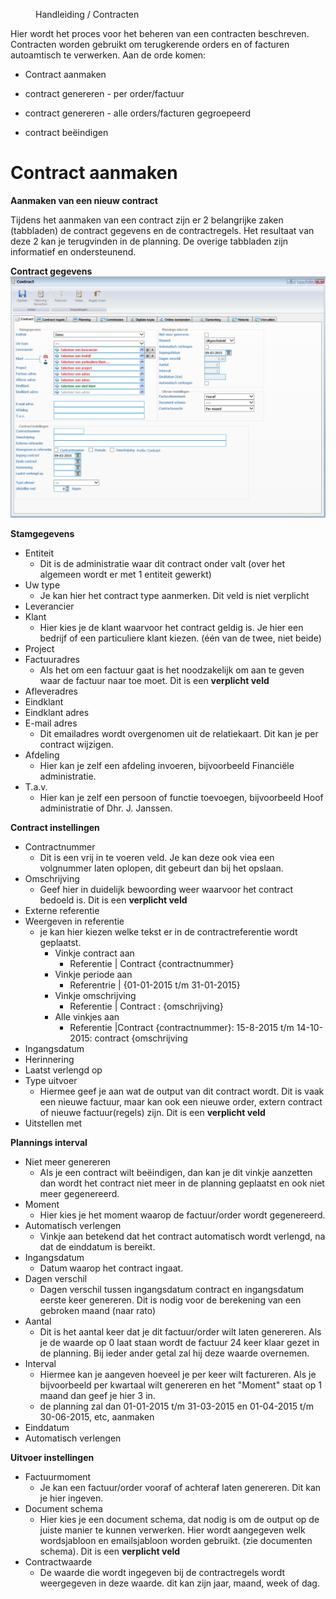 <properties>
	<menu>
		<position>Handleiding / Contracten</position> 
		<title>Contracten administratie</title>
	</menu>
	<page>
		<title>Contracten aanmaken</title>
		<description> Hier wordt het proces voor het beheren van een contracten beschreven. Contracten worden gebruikt om terugkerende orders en of facturen autoamtisch te verwerken. Aan de orde komen:

- Contract aanmaken
- contract genereren - per order/factuur
- contract genereren - alle orders/facturen gegroepeerd 
- contract beëindigen
	</description>
				
	</page>

</properties>

# Contract aanmaken #

**Aanmaken van een nieuw contract**

Tijdens het aanmaken van een contract zijn er 2 belangrijke zaken (tabbladen) de contract gegevens en de contractregels. Het resultaat van deze 2 kan je terugvinden in de planning. De overige tabbladen zijn informatief en ondersteunend.


**Contract gegevens** 
![](images/contract-hoofdpagina.png) 

**Stamgegevens**

- Entiteit
	- Dit is de administratie waar dit contract onder valt (over het algemeen wordt er met 1 entiteit gewerkt)
- Uw type
	- Je kan hier het contract type aanmerken. Dit veld is niet verplicht
- Leverancier
- Klant
	- Hier kies je de klant waarvoor het contract geldig is. Je hier een bedrijf of een particuliere klant kiezen. (één van de twee, niet beide)
- Project
- Factuuradres
	- Als het om een factuur gaat is het noodzakelijk om aan te geven waar de factuur naar toe moet. Dit is een **verplicht veld**
- Afleveradres
- Eindklant
- Eindklant adres
- E-mail adres
	- Dit emailadres wordt overgenomen uit de relatiekaart. Dit kan je per contract wijzigen.
- Afdeling
	- Hier kan je zelf een afdeling invoeren, bijvoorbeeld Financiële administratie. 
- T.a.v.
	- Hier kan je zelf een persoon of functie toevoegen, bijvoorbeeld Hoof administratie of Dhr. J. Janssen.

**Contract instellingen**

- Contractnummer
	- Dit is een vrij in te voeren veld. Je kan deze ook viea een volgnummer laten oplopen, dit gebeurt dan bij het opslaan.
- Omschrijving
	- Geef hier in duidelijk bewoording weer waarvoor het contract bedoeld is. Dit is een **verplicht veld**
- Externe referentie
- Weergeven in referentie
	- je kan hier kiezen welke tekst er in de contractreferentie wordt geplaatst. 
		- Vinkje contract aan 
			- Referentie  | Contract {contractnummer}
		- Vinkje periode aan  
			- Referentrie | {01-01-2015 t/m 31-01-2015}
		- Vinkje omschrijving 
			- Referentie  | Contract : {omschrijving}
		- Alle vinkjes aan    
			- Referentie  |Contract {contractnummer}: 15-8-2015  t/m  14-10-2015: contract {omschrijving
- Ingangsdatum
- Herinnering
- Laatst verlengd op
- Type uitvoer
	- Hiermee geef je aan wat de output van dit contract wordt. Dit is vaak een nieuwe factuur, maar kan ook een nieuwe order, extern contract of nieuwe factuur(regels) zijn. Dit is een **verplicht veld**
- Uitstellen met

**Plannings interval**

- Niet meer genereren
	- Als je een contract wilt beëindigen, dan kan je dit vinkje aanzetten dan wordt het contract niet meer in de planning geplaatst en ook niet meer gegenereerd.
- Moment
	- Hier kies je het moment waarop de factuur/order wordt gegenereerd.
- Automatisch verlengen
	- Vinkje aan betekend dat het contract automatisch wordt verlengd, na dat de einddatum is bereikt.
- Ingangsdatum	
	- Datum waarop het contract ingaat.
- Dagen verschil
	- Dagen verschil tussen ingangsdatum contract en ingangsdatum eerste keer genereren. Dit is nodig voor de berekening van een gebroken maand (naar rato)
- Aantal
	- Dit is het aantal keer dat je dit factuur/order wilt laten genereren. Als je de waarde op 0 laat staan wordt de factuur 24 keer klaar gezet in de planning. Bij ieder ander getal zal hij deze waarde overnemen.
- Interval
	- Hiermee kan je aangeven hoeveel je per keer wilt factureren. Als je bijvoorbeeld per kwartaal wilt genereren en het "Moment" staat op 1 maand dan geef je hier 3 in. 
	- de planning zal dan 01-01-2015 t/m 31-03-2015 en 01-04-2015 t/m 30-06-2015, etc,  aanmaken
- Einddatum 
- Automatisch verlengen

**Uitvoer instellingen**

- Factuurmoment
	- Je kan een factuur/order vooraf of achteraf laten genereren. Dit kan je hier ingeven.
- Document schema
	- Hier kies je een document schema, dat nodig is om de output op de juiste manier te kunnen verwerken. Hier wordt aangegeven welk wordsjabloon en emailsjabloon worden gebruikt. (zie documenten schema). Dit is een **verplicht veld**
- Contractwaarde
	- De waarde die wordt ingegeven bij de contractregels wordt weergegeven in deze waarde. dit kan zijn jaar, maand, week of dag. 

